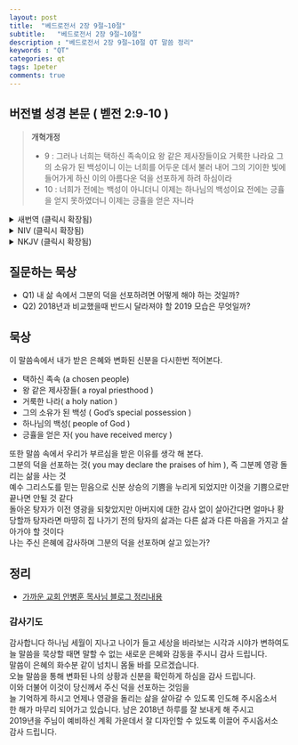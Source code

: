 ```yaml
---
layout: post
title:  "베드로전서 2장 9절~10절"
subtitle:   "베드로전서 2장 9절~10절"
description : "베드로전서 2장 9절~10절 QT 말씀 정리"
keywords : "QT"
categories: qt
tags: 1peter
comments: true
---
```


## 버전별 성경 본문 ( 벧전 2:9-10 )

> **개혁개정**
>* 9 : 그러나 너희는 택하신 족속이요 왕 같은 제사장들이요 거룩한 나라요 그의 소유가 된 백성이니 이는 너희를 어두운 데서 불러 내어 그의 기이한 빛에 들어가게 하신 이의 아름다운 덕을 선포하게 하려 하심이라 
>* 10 : 너희가 전에는 백성이 아니더니 이제는 하나님의 백성이요 전에는 긍휼을 얻지 못하였더니 이제는 긍휼을 얻은 자니라 

<details>
<summary> 새번역 (클릭시 확장됨)</summary>
<div markdown="1">

>* 9 : 그러나 여러분은 택하심을 받은 족속이요, 왕과 같은 제사장들이요, 거룩한 민족이요, 하나님의 소유가 된 백성입니다. 그래서 여러분을 어둠에서 불러내어 자기의 놀라운 빛 가운데로 인도하신 분의 업적을, 여러분이 선포하는 것입니다. 
>* 10 : 여러분이 전에는 하나님의 백성이 아니었으나, 지금은 하나님의 백성이요, 전에는 자비를 입지 못한 사람이었으나, 지금은 자비를 입은 사람입니다.
</div>
</details>

<details>
<summary> NIV (클릭시 확장됨)</summary>
<div markdown="1">

>* 9 : But you are a chosen people, a royal priesthood, a holy nation, God’s special possession, that you may declare the praises of him who called you out of darkness into his wonderful light. 
>* 10 : Once you were not a people, but now you are the people of God; once you had not received mercy, but now you have received mercy.
</div>
</details>

<details>
<summary> NKJV (클릭시 확장됨)</summary>
<div markdown="1">

 >* 9 : a chosen generation, a royal priesthood, a holy nation, His own special people, that you may proclaim the praises of Him who called you out of darkness into His marvelous light; 
 >* 10 : who once were not a people but are now the people of God, who had not obtained mercy but now have obtained mercy.
</div>
</details>

## 질문하는 묵상

* Q1) 내 삶 속에서 그분의 덕을 선포하려면 어떻게 해야 하는 것일까?  
* Q2) 2018년과 비교했을때 반드시 달라져야 할 2019 모습은 무엇일까?

## 묵상

이 말씀속에서 내가 받은 은혜와 변화된 신분을 다시한번 적어본다.
*  택하신 족속 (a chosen people)
*  왕 같은 제사장들( a royal priesthood )
*  거룩한 나라( a holy nation )
*  그의 소유가 된 백성 ( God’s special possession )
*  하나님의 백성( people of God )
*  긍휼을 얻은 자( you have received mercy )

또한 말씀 속에서 우리가 부르심을 받은 이유를 생각 해 본다.  
그분의 덕을 선포하는 것( you may declare the praises of him ), 즉 그분께 영광 돌리는 삶을 사는 것  
예수 그리스도를 믿는 믿음으로 신분 상승의 기쁨을 누리게 되었지만 이것을 기쁨으로만 끝나면 안될 것 같다  
돌아온 탕자가 이전 영광을 되찾았지만 아버지에 대한 감사 없이 살아간다면 얼마나 황당할까
탕자라면 마땅히 집 나가기 전의 탕자의 삶과는 다른 삶과 다른 마음을 가지고 살아가야 할 것이다   
나는 주신 은혜에 감사하며 그분의 덕을 선포하며 살고 있는가?

## 정리
* [가까운 교회 안병훈 목사님 블로그 정리내용](https://blog.naver.com/tolerance2018)

### 감사기도

감사합니다 하나님
세월이 지나고 나이가 들고 세상을 바라보는 시각과 시야가 변하여도  
늘 말씀을 묵상할 때면 말할 수 없는 새로운 은혜와 감동을 주시니 감사 드립니다.  
말씀이 은혜의 화수분 같이 넘치니 몸둘 바를 모르겠습니다.  
오늘 말씀을 통해 변화된 나의 상황과 신분을 확인하게 하심을 감사 드립니다.  
이와 더불어 이것이 당신께서 주신 덕을 선포하는 것임을  
늘 기억하게 하시고 언제나 영광을 돌리는 삶을 살아갈 수 있도록 인도해 주시옵소서  
한 해가 마무리 되어가고 있습니다. 남은 2018년 하루를 잘 보내게 해 주시고  
2019년을 주님이 예비하신 계획 가운데서 잘 디자인할 수 있도록 이끌어 주시옵서소  
감사 드립니다.  
